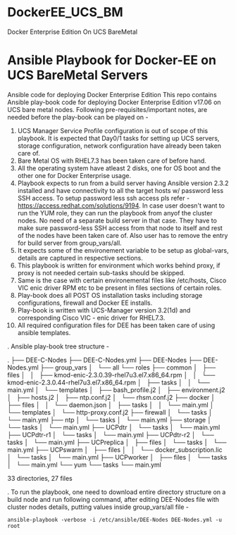 # DockerEE_UCS_BM
Docker Enterprise Edition On UCS BareMetal
# Ansible Playbook for Docker-EE on UCS BareMetal Servers
Ansible code for deploying Docker Enterprise Edition
This repo contains Ansible play-book code for deploying Docker Enterprise Edition v17.06 on UCS bare metal nodes. Following pre-requisites/important notes, are needed before the play-book can be played on -

  1. UCS Manager Service Profile configuration is out of scope of this playbook. It is expected that Day0/1 tasks for setting up UCS servers, storage configuration, network configuration have already been taken care of. 
  2. Bare Metal OS with RHEL7.3 has been taken care of before hand.
  3. All the operating system have atleast 2 disks, one for OS boot and the other one for Docker Enterprise usage.
  4. Playbook expects to run from a build server having Ansible version 2.3.2 installed and have connectivity to all the target hosts w/ password less SSH access. To setup password less ssh access pls refer - https://access.redhat.com/solutions/9194. In case user doesn't want to run the YUM role, they can run the playbook from anyof the cluster nodes. No need of a separate build server in that case. They have to make sure password-less SSH access from that node to itself and rest of the nodes have been taken care of. Also user has to remove the entry for build server from group_vars/all.
  5. It expects some of the environement variable to be setup as global-vars, details are captured in respective sections.
  6. This playbook is written for environment which works behind proxy, if proxy is not needed certain sub-tasks should be skipped.
  7. Same is the case with certain environemental files like /etc/hosts, Cisco VIC enic driver RPM etc to be present in files sections of certain roles.
  8. Play-book does all POST OS installation tasks including storage configurations, firewall and Docker EE installs. 
  9. Play-book is written with UCS-Manager version 3.2(1d) and corresponding Cisco VIC - enic driver for RHEL7.3.
  10. All required configuration files for DEE has been taken care of using ansible templates. 
  
  
. Ansible play-book tree structure -

  .
  ├── DEE-C-Nodes
  ├── DEE-C-Nodes.yml
  ├── DEE-Nodes
  ├── DEE-Nodes.yml
  ├── group_vars
  │   └── all
  └── roles
      ├── common
      │   ├── files
      │   │   ├── kmod-enic-2.3.0.39-rhel7u3.el7.x86_64.rpm
      │   │   └── kmod-enic-2.3.0.44-rhel7u3.el7.x86_64.rpm
      │   ├── tasks
      │   │   └── main.yml
      │   └── templates
      │       ├── bash_profile.j2
      │       ├── environment.j2
      │       ├── hosts.j2
      │       ├── ntp.conf.j2
      │       └── rhsm.conf.j2
      ├── docker
      │   ├── files
      │   │   └── daemon.json
      │   ├── tasks
      │   │   └── main.yml
      │   └── templates
      │       └── http-proxy.conf.j2
      ├── firewall
      │   └── tasks
      │       └── main.yml
      ├── ntp
      │   └── tasks
      │       └── main.yml
      ├── storage
      │   └── tasks
      │       └── main.yml
      ├── UCPdtr
      │   └── tasks
      │       └── main.yml
      ├── UCPdtr-r1
      │   └── tasks
      │       └── main.yml
      ├── UCPdtr-r2
      │   └── tasks
      │       └── main.yml
      ├── UCPreplica
      │   ├── files
      │   └── tasks
      │       └── main.yml
      ├── UCPswarm
      │   ├── files
      │   │   └── docker_subscription.lic
      │   └── tasks
      │       └── main.yml
      ├── UCPworker
      │   ├── files
      │   └── tasks
      │       └── main.yml
      └── yum
          └── tasks
              └── main.yml

  33 directories, 27 files

. To run the playbook, one need to download entire directory structure on a build node and run following command, after editing DEE-Nodes file with cluster nodes details, putting values inside group_vars/all file -

  `ansible-playbook -verbose -i /etc/ansible/DEE-Nodes DEE-Nodes.yml -u root` 
